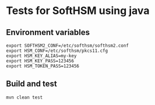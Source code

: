 # Tests for SoftHSM using java
   
## Environment variables

```shell
export SOFTHSM2_CONF=/etc/softhsm/softhsm2.conf
export HSM_CONF=/etc/softhsm/pkcs11.cfg
export HSM_KEY_ALIAS=my-key
export HSM_KEY_PASS=123456
export HSM_TOKEN_PASS=123456
```

## Build and test

```shell
mvn clean test
```